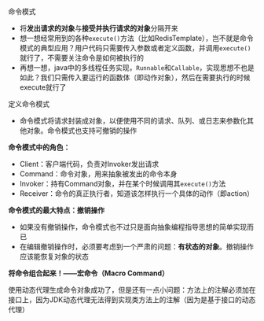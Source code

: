 命令模式

- 将**发出请求的对象**与**接受并执行请求的对象**分隔开来
- 想一想经常用到的各种`execute()`方法（比如RedisTemplate），岂不就是命令模式的典型应用？用户代码只需要传入参数或者定义函数，并调用`execute()`就行了，不需要关注命令是如何被执行的
- 再想一想，java中的多线程任务实现，`Runnable`和`Callable`，实现思想不也是如此？我们只需传入要运行的函数体（即动作对象），然后在需要执行的时候execute就行了

定义命令模式

- 命令模式将请求封装成对象，以便使用不同的请求、队列、或日志来参数化其他对象。命令模式也支持可撤销的操作

**命令模式中的角色：**

- Client：客户端代码，负责对Invoker发出请求
- Command：命令对象，用来抽象被发出的命令本身
- Invoker：持有Command对象，并在某个时候调用其`execute()`方法
- Receiver：命令的真正执行者，知道该怎样执行一个具体的动作（即action）

**命令模式的最大特点：撤销操作**

- 如果没有撤销操作，命令模式也不过只是面向抽象编程指导思想的简单实现而已
- 在编辑撤销操作时，必须要考虑到一个严肃的问题：**有状态的对象**。撤销操作应该能恢复对象的状态

**将命令组合起来！——宏命令（Macro Command）**



使用动态代理生成命令对象成功了，但是还有一点小问题：方法上的注解必须加在接口上，因为JDK动态代理无法得到实现类方法上的注解（因为是基于接口的动态代理）

